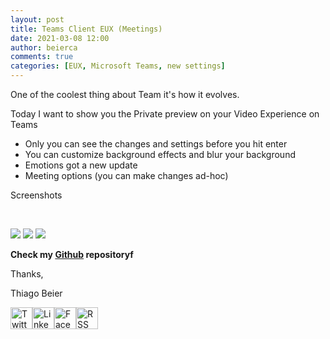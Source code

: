 ```yaml
---
layout: post
title: Teams Client EUX (Meetings)
date: 2021-03-08 12:00
author: beierca
comments: true
categories: [EUX, Microsoft Teams, new settings]
---
```

One of the coolest thing about Team it's how it evolves.

Today I want to show you the Private preview on your Video Experience on Teams
<ul>
 	<li>Only you can see the changes and settings before you hit enter</li>
 	<li>You can customize background effects and blur your background</li>
 	<li>Emotions got a new update</li>
 	<li>Meeting options (you can make changes ad-hoc)</li>
</ul>
Screenshots

&nbsp;

<img src="https://thiagobeierblog.blob.core.windows.net/posts/o365/tips/teams/a8.png" />

<img src="https://thiagobeierblog.blob.core.windows.net/posts/o365/tips/teams/a9.png" />

<img src="https://thiagobeierblog.blob.core.windows.net/posts/o365/tips/teams/a10.png" />

<strong>Check my <a href="https://github.com/thiagobeier/scripts/blob/master/README.md">Github</a> repositoryf</strong>

Thanks,

Thiago Beier

<a href="https://twitter.com/thiagobeier"><img title="Twitter" src="https://socialmediawidgets.files.wordpress.com/2014/03/twitter1.png?w=35&amp;h=35" alt="Twitter" width="35" height="35" /></a><a href="https://www.linkedin.com/in/tbeier/"><img title="LinkedIn" src="https://socialmediawidgets.files.wordpress.com/2014/03/linkedin1.png?w=35&amp;h=35" alt="LinkedIn" width="35" height="35" /></a><a href="https://www.facebook.com/TheBeier/"><img title="Facebook" src="https://socialmediawidgets.files.wordpress.com/2014/03/facebook1.png?w=35&amp;h=35" alt="Facebook" width="35" height="35" /></a><a href="https://thiagobeier.wordpress.com/feed/"><img title="RSS" src="https://socialmediawidgets.files.wordpress.com/2014/03/rss1.png?w=35&amp;h=35" alt="RSS" width="35" height="35" /></a>
